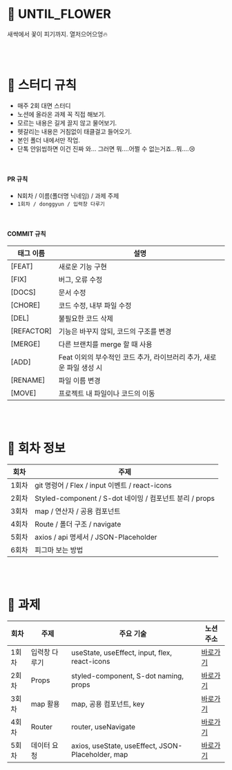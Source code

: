 # 🌱 UNTIL_FLOWER

새싹에서 꽃이 피기까지. 열저으어으엉🔥

<br/><br/>

# 🌿 스터디 규칙

- 매주 2회 대면 스터디
- 노션에 올라온 과제 꼭 직접 해보기.
- 모르는 내용은 길게 끌지 않고 물어보기.
- 헷갈리는 내용은 거침없이 태클걸고 들어오기.
- 본인 폴더 내에서만 작업.
- 단톡 안읽씹하면 이건 진짜 와... 그러면 뭐....어쩔 수 없는거죠...뭐....😢

<br/>

#### PR 규칙

- N회차 / 이름(폴더명 닉네임) / 과제 주제
- `1회차 / donggyun / 입력창 다루기`

<br/>

#### COMMIT 규칙

| 태그 이름  | 설명                                                                 |
| ---------- | -------------------------------------------------------------------- |
| [FEAT]     | 새로운 기능 구현                                                     |
| [FIX]      | 버그, 오류 수정                                                      |
| [DOCS]     | 문서 수정                                                            |
| [CHORE]    | 코드 수정, 내부 파일 수정                                            |
| [DEL]      | 불필요한 코드 삭제                                                   |
| [REFACTOR] | 기능은 바꾸지 않되, 코드의 구조를 변경                               |
| [MERGE]    | 다른 브랜치를 merge 할 때 사용                                       |
| [ADD]      | Feat 이외의 부수적인 코드 추가, 라이브러리 추가, 새로운 파일 생성 시 |
| [RENAME]   | 파일 이름 변경                                                       |
| [MOVE]     | 프로젝트 내 파일이나 코드의 이동                                     |

<br/><br/>

# 🌼 회차 정보

| **회차** | **주제**                                                |
| -------- | ------------------------------------------------------- |
| 1회차    | git 명령어 / Flex / input 이벤트 / react-icons          |
| 2회차    | Styled-component / S-dot 네이밍 / 컴포넌트 분리 / props |
| 3회차    | map / 연산자 / 공용 컴포넌트                       |
| 4회차    | Route / 폴더 구조 / navigate                            |
| 5회차    | axios / api 명세서 / JSON-Placeholder                   |
| 6회차    | 피그마 보는 방법                                        |

<br/><br/>

# 🌳 과제

| **회차** | **주제**      | **주요 기술**                                 | 노션 주소                                                          |
| -------- | ------------- | --------------------------------------------- | ------------------------------------------------------------------ |
| 1회차    | 입력창 다루기 | useState, useEffect, input, flex, react-icons | [바로가기](https://www.notion.so/575980b5f8b44dd4bb620facab97bee3) |
| 2회차    | Props | styled-component, S-dot naming, props | [바로가기](https://www.notion.so/2-Props-c8b50b99ef9c4fde90f574961d561b1c) |
| 3회차    | map 활용 | map, 공용 컴포넌트, key | [바로가기](https://www.notion.so/3-map-5febaec8a7e749c08b7674b1ab3b716d) |
| 4회차    | Router | router, useNavigate | [바로가기](https://www.notion.so/4-Router-01375cf2aea9438c9c541cb261c2a6b5) |
| 5회차    | 데이터 요청 | axios, useState, useEffect, JSON-Placeholder, map | [바로가기](https://www.notion.so/5-6e82e6996b54448fbc75e79ffd63200d) |

<br/><br/>
